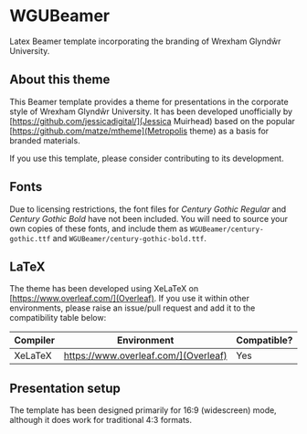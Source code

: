 # WGUBeamer
Latex Beamer template incorporating the branding of Wrexham Glyndŵr University.

## About this theme

This Beamer template provides a theme for presentations in the corporate style of Wrexham Glyndŵr University. It has been developed unofficially by [https://github.com/jessicadigital/](Jessica Muirhead) based on the popular [https://github.com/matze/mtheme](Metropolis theme) as a basis for branded materials.

If you use this template, please consider contributing to its development.

## Fonts

Due to licensing restrictions, the font files for _Century Gothic Regular_ and _Century Gothic Bold_ have not been included. You will need to source your own copies of these fonts, and include them as `WGUBeamer/century-gothic.ttf` and `WGUBeamer/century-gothic-bold.ttf`.

## LaTeX

The theme has been developed using XeLaTeX on [https://www.overleaf.com/](Overleaf). If you use it within other environments, please raise an issue/pull request and add it to the compatibility table below:

Compiler | Environment  | Compatible?
---------|--------------|--------------
XeLaTeX  | https://www.overleaf.com/](Overleaf) | Yes

## Presentation setup

The template has been designed primarily for 16:9 (widescreen) mode, although it does work for traditional 4:3 formats.
